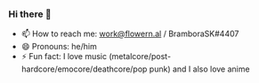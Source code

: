 ### Hi there 👋
- 📫 How to reach me: work@flowern.al / BramboraSK#4407
- 😄 Pronouns: he/him
- ⚡ Fun fact: I love music (metalcore/post-hardcore/emocore/deathcore/pop punk) and I also love anime
